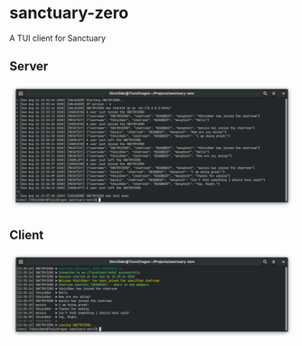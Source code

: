 # sanctuary-zero
A TUI client for Sanctuary

## Server
![](pictures/servpics.png)

## Client
![](pictures/clinpics.png)
